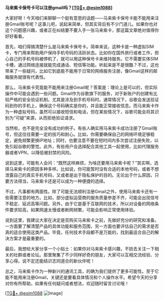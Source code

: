**马来紫卡保号卡可以注册gmail吗？[[TG💪+ @esim1088](https://t.me/s/esim1088)]**

大家好呀！今天咱们来聊聊一个挺有意思的话题——马来紫卡保号卡能不能用来注册Gmail账号呢？这事儿吧，说起来简单，但其实背后有不少门道儿。如果你也对这个问题感兴趣，或者正在纠结要不要入手一张马来紫卡，那这篇文章绝对值得你好好看看。

首先，咱们得搞清楚什么是马来紫卡保号卡。简单来说，这种卡是一种虚拟SIM卡，专门用来帮助用户保持手机号码的活跃状态。比如你在国外旅行或者工作，担心自己的手机号码被停机了，就可以用这种保号卡来维持服务。它不需要实体SIM卡槽，通过网络连接就能完成通话、短信等功能。听起来是不是很酷？不过，这也带来了一些疑问，比如它到底能不能用于日常的网络服务注册，像Gmail这样的邮箱服务就很有代表性。

那么，马来紫卡究竟能不能用来注册Gmail呢？答案是：理论上是可以的，但实际操作中可能会遇到一些问题。Gmail作为谷歌旗下的服务，对于新账户的创建有比较严格的安全验证机制，尤其是涉及到手机号码时。通常情况下，谷歌会发送验证码到你的手机上，确保这个号码确实是你的，并且能正常接收信息。而马来紫卡作为一种虚拟号码，虽然可以接收短信和电话，但在某些情况下，谷歌可能会将其识别为“可疑”来源，从而拒绝验证请求。

当然啦，也不是完全没有成功的例子。有些人确实用马来紫卡成功注册了Gmail账号，但这往往需要一定的技巧和耐心。比如，你需要确保自己的网络环境足够稳定，避免频繁更换IP地址；同时，也要注意不要在短时间内多次尝试注册失败，以免引起谷歌的警觉。此外，有些用户会选择配合其他工具一起使用，比如代理服务器或者VPN，以降低被封禁的风险。

说到这里，可能有人会问：“既然这样麻烦，为啥还要用马来紫卡呢？”其实啊，选择马来紫卡的原因多种多样。比如说，你可能暂时没有合适的本地号码，或者不想泄露自己的真实手机号码，又或者是出于隐私保护的目的。无论出于什么原因，只要方法得当，马来紫卡还是可以成为一种便捷的选择。

不过，凡事都有两面性。除了可能无法顺利注册Gmail之外，使用马来紫卡还有一些需要注意的地方。比如，部分虚拟运营商的服务质量参差不齐，可能会出现信号不稳定、延迟高等问题。另外，由于它是基于互联网的技术，所以对设备的网络条件要求较高，如果网速太慢或者断网频繁，可能会影响正常使用体验。

说到这里，我建议大家在决定是否购买马来紫卡之前，先做好充分的研究和准备。一方面要了解清楚产品的具体功能和服务范围，另一方面也要评估自己的需求是否真的适合使用这类产品。毕竟，任何技术手段都不是万能的，找到最适合自己的解决方案才是最重要的。

最后，我想给大家分享一个小贴士：如果你对马来紫卡感兴趣，不妨去关注一下相关的社群或者论坛。那里聚集了不少同样好奇的朋友，大家可以互相交流经验、分享心得。说不定还能结识志同道合的新伙伴呢！

总之，马来紫卡作为一种新兴的通讯工具，的确为我们提供了更多可能性。至于它能不能用来注册Gmail，关键还是要看具体情况和个人操作水平。希望今天的分享对你有所帮助，如果有任何疑问或者想法，欢迎随时留言讨论哦！

[[TG💪+ @esim1088](https://t.me/s/esim1088) ![Image](https://i.postimg.cc/4NQfJmqS/Snipaste-2025-05-13-00-14-12.png)]
